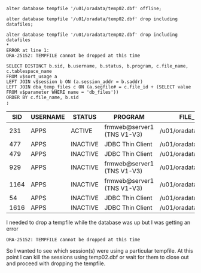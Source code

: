 ```
alter database tempfile '/u01/oradata/temp02.dbf' offline;
```
```
alter database tempfile '/u01/oradata/temp02.dbf' drop including datafiles;
```
```
alter database tempfile '/u01/oradata/temp02.dbf' drop including datafiles
*
ERROR at line 1:
ORA-25152: TEMPFILE cannot be dropped at this time
```

```
SELECT DISTINCT b.sid, b.username, b.status, b.program, c.file_name, c.tablespace_name
FROM v$sort_usage a
LEFT JOIN v$session b ON (a.session_addr = b.saddr)
LEFT JOIN dba_temp_files c ON (a.segfile# = c.file_id + (SELECT value FROM v$parameter WHERE name = 'db_files'))
ORDER BY c.file_name, b.sid
;
```

| SID  	| USERNAME 	| STATUS   	| PROGRAM                    	| FILE_NAME               	| TABLESPACE_NAME 	|
|------	|----------	|----------	|----------------------------	|-------------------------	|-----------------	|
| 231  	| APPS     	| ACTIVE   	| frmweb@server1 (TNS V1-V3) 	| /u01/oradata/temp01.dbf 	| TEMP            	|
| 477  	| APPS     	| INACTIVE 	| JDBC Thin Client           	| /u01/oradata/temp01.dbf 	| TEMP            	|
| 479  	| APPS     	| INACTIVE 	| JDBC Thin Client           	| /u01/oradata/temp01.dbf 	| TEMP            	|
| 929  	| APPS     	| INACTIVE 	| frmweb@server1 (TNS V1-V3) 	| /u01/oradata/temp01.dbf 	| TEMP            	|
| 1164 	| APPS     	| INACTIVE 	| frmweb@server1 (TNS V1-V3) 	| /u01/oradata/temp01.dbf 	| TEMP            	|
| 54   	| APPS     	| INACTIVE 	| JDBC Thin Client           	| /u01/oradata/temp02.dbf 	| TEMP            	|
| 1616 	| APPS     	| INACTIVE 	| JDBC Thin Client           	| /u01/oradata/temp02.dbf 	| TEMP            	|



I needed to drop a tempfile while the database was up but I was getting an error  

`ORA-25152: TEMPFILE cannot be dropped at this time`  

So I wanted to see which session(s) were using a particular tempfile. 
At this point I can kill the sessions using temp02.dbf or wait for them to close out and proceed with dropping the tempfile.
